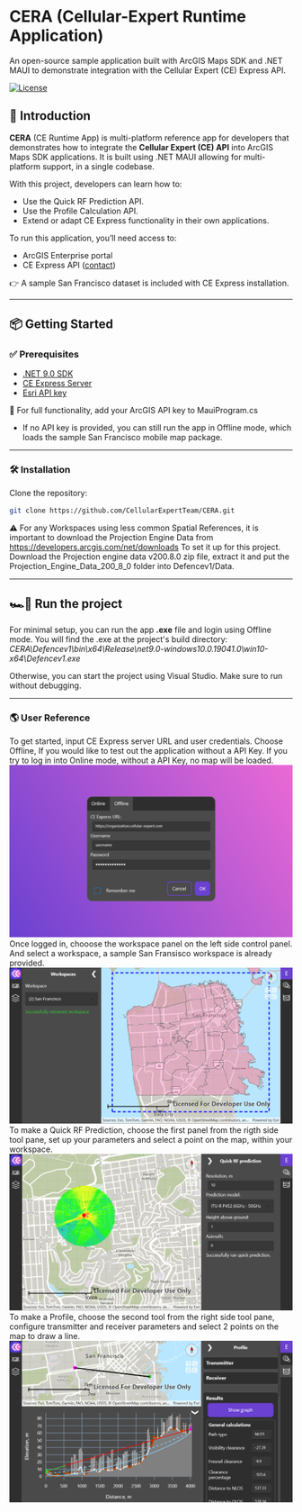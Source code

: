 # CERA (Cellular-Expert Runtime Application)

An open-source sample application built with ArcGIS Maps SDK and .NET MAUI to demonstrate integration with the Cellular Expert (CE) Express API.

[![License](https://img.shields.io/badge/license-MIT-blue.svg)](license.txt)

## 📖 Introduction

**CERA** (CE Runtime App) is multi-platform reference app for developers that demonstrates how to integrate the **Cellular Expert (CE) API** into ArcGIS Maps SDK applications. It is built using .NET MAUI allowing for multi-platform support, in a single codebase. 

With this project, developers can learn how to:
* Use the Quick RF Prediction API.
* Use the Profile Calculation API.
* Extend or adapt CE Express functionality in their own applications.


To run this application, you’ll need access to:
* ArcGIS Enterprise portal
* CE Express API ([contact](https://www.cellular-expert.com/#Contacts))

👉 A sample San Francisco dataset is included with CE Express installation.

---
## 📦 Getting Started

### ✅ Prerequisites

- [.NET 9.0 SDK](https://dotnet.microsoft.com/en-us/download/dotnet/9.0)
- [CE Express Server](https://www.cellular-expert.com/#Products)
- [Esri API key](https://developers.arcgis.com/documentation/security-and-authentication/api-key-authentication/tutorials/create-an-api-key)

🔑 For full functionality, add your ArcGIS API key to MauiProgram.cs
* If no API key is provided, you can still run the app in Offline mode, which loads the sample San Francisco mobile map package.
---

### 🛠️ Installation

Clone the repository:

```bash
git clone https://github.com/CellularExpertTeam/CERA.git
```

⚠️ For any Workspaces using less common Spatial References, it is important to download the Projection Engine Data from https://developers.arcgis.com/net/downloads To set it up for this project. Download the Projection engine data v200.8.0 zip file, extract it and put the Projection_Engine_Data_200_8_0 folder into Defencev1/Data.

---

## 🏎️💨 Run the project
For minimal setup, you can run the app <b>.exe</b> file and login using Offline mode. You will find the .exe at the project's build directory: <em>CERA\Defencev1\bin\x64\Release\net9.0-windows10.0.19041.0\win10-x64\Defencev1.exe</em>

Otherwise, you can start the project using Visual Studio. Make sure to run without debugging. 

---

### 🌎 User Reference
To get started, input CE Express server URL and user credentials. Choose Offline, If you would like to test out the application without a API Key. If you try to log in into Online mode, without a API Key, no map will be loaded.
![Feature demo](Defencev1/Docs/Images/login-filled.png)
Once logged in, chooose the workspace panel on the left side control panel. And select a workspace, a sample San Fransisco workspace is already provided.
![Feature demo](Defencev1/Docs/Images/workspace-pane.png)
To make a Quick RF Prediction, choose the first panel from the rigth side tool pane, set up your parameters and select a point on the map, within your workspace.
![Feature demo](Defencev1/Docs/Images/quick-rf2.png)
To make a Profile, choose the second tool from the right side tool pane, configure transmitter and receiver parameters and select 2 points on the map to draw a line.
![Feature demo](Defencev1/Docs/Images/profile2.png)

